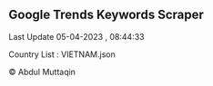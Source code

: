 

## Google Trends Keywords Scraper 
 
Last Update 05-04-2023 , 08:44:33

Country List :
VIETNAM.json



© Abdul Muttaqin 
